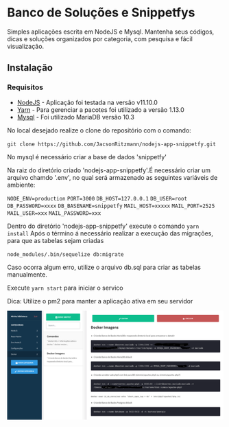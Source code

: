 # Banco de Soluções e Snippetfys

Simples aplicações escrita em NodeJS e Mysql.
Mantenha seus códigos, dicas e soluções organizados por categoria, com pesquisa e fácil visualização.

## Instalação

### Requisitos

- [NodeJS](https://nodejs.org/en/) - Aplicação foi testada na versão v11.10.0
- [Yarn](https://yarnpkg.com/pt-BR/) - Para gerenciar a pacotes foi utilizado a versão 1.13.0
- [Mysql](https://mariadb.org) - Foi utilizado MariaDB versão 10.3

No local desejado realize o clone do repositório com o comando:

`git clone https://github.com/JacsonRitzmann/nodejs-app-snippetfy.git`

No mysql é necessário criar a base de dados 'snippetfy'

Na raiz do diretório criado 'nodejs-app-snippetfy'.É necessário criar um arquivo chamdo '.env', no qual será armazenado as seguintes variáveis de ambiente:

`NODE_ENV=production`
`PORT=3000`
`DB_HOST=127.0.0.1`
`DB_USER=root`
`DB_PASSWORD=xxxx`
`DB_BASENAME=snippetfy`
`MAIL_HOST=xxxxx`
`MAIL_PORT=2525`
`MAIL_USER=xxx`
`MAIL_PASSWORD=xxx`

Dentro do diretório 'nodejs-app-snippetfy' execute o comando `yarn install`
Após o término á necessário realizar a execução das migrações, para que as tabelas sejam criadas

`node_modules/.bin/sequelize db:migrate`

Caso ocorra algum erro, utilize o arquivo db.sql para criar as tabelas manualmente.

Execute `yarn start` para iniciar o servico

Dica:
Utilize o pm2 para manter a aplicação ativa em seu servidor

![alt text](https://github.com/JacsonRitzmann/nodejs-app-snippetfy/blob/master/screenshot.png)
